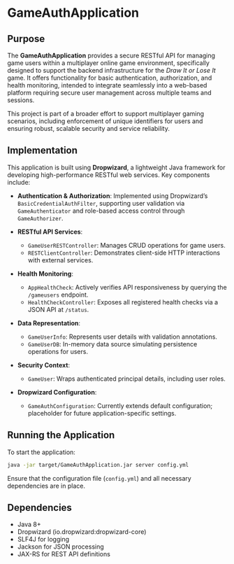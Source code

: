 # GameAuthApplication

## Purpose

The **GameAuthApplication** provides a secure RESTful API for managing game users within a multiplayer online game environment, specifically designed to support the backend infrastructure for the _Draw It or Lose It_ game. It offers functionality for basic authentication, authorization, and health monitoring, intended to integrate seamlessly into a web-based platform requiring secure user management across multiple teams and sessions.

This project is part of a broader effort to support multiplayer gaming scenarios, including enforcement of unique identifiers for users and ensuring robust, scalable security and service reliability.

## Implementation

This application is built using **Dropwizard**, a lightweight Java framework for developing high-performance RESTful web services. Key components include:

- **Authentication & Authorization**: Implemented using Dropwizard’s `BasicCredentialAuthFilter`, supporting user validation via `GameAuthenticator` and role-based access control through `GameAuthorizer`.
  
- **RESTful API Services**:
  - `GameUserRESTController`: Manages CRUD operations for game users.
  - `RESTClientController`: Demonstrates client-side HTTP interactions with external services.
  
- **Health Monitoring**:
  - `AppHealthCheck`: Actively verifies API responsiveness by querying the `/gameusers` endpoint.
  - `HealthCheckController`: Exposes all registered health checks via a JSON API at `/status`.

- **Data Representation**:
  - `GameUserInfo`: Represents user details with validation annotations.
  - `GameUserDB`: In-memory data source simulating persistence operations for users.

- **Security Context**:
  - `GameUser`: Wraps authenticated principal details, including user roles.

- **Dropwizard Configuration**:
  - `GameAuthConfiguration`: Currently extends default configuration; placeholder for future application-specific settings.

## Running the Application

To start the application:
```bash
java -jar target/GameAuthApplication.jar server config.yml
```
Ensure that the configuration file (`config.yml`) and all necessary dependencies are in place.

## Dependencies

- Java 8+
- Dropwizard (io.dropwizard:dropwizard-core)
- SLF4J for logging
- Jackson for JSON processing
- JAX-RS for REST API definitions
